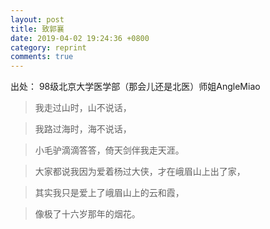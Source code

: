 ```yaml
---
layout: post
title: 致郭襄
date: 2019-04-02 19:24:36 +0800
category: reprint
comments: true
---
```


出处： 98级北京大学医学部（那会儿还是北医）师姐AngleMiao



> 我走过山时，山不说话，

> 我路过海时，海不说话，

> 小毛驴滴滴答答，倚天剑伴我走天涯。

> 大家都说我因为爱着杨过大侠，才在峨眉山上出了家，

> 其实我只是爱上了峨眉山上的云和霞，

> 像极了十六岁那年的烟花。
